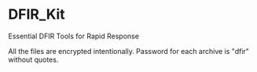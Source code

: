# DFIR_Kit
Essential DFIR Tools for Rapid Response

All the files are encrypted intentionally. Password for each archive is "dfir" without quotes.